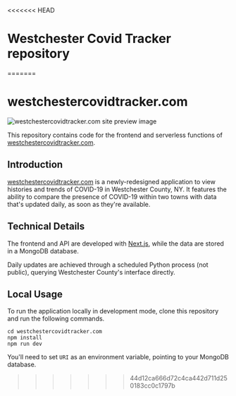 <<<<<<< HEAD
# Westchester Covid Tracker repository
=======
# westchestercovidtracker.com

![westchestercovidtracker.com site preview image](https://i.imgur.com/x0sn6bU.png)


This repository contains code for the frontend and serverless functions of [westchestercovidtracker.com](https://westchestercovidtracker.com).

## Introduction 
[westchestercovidtracker.com](https://westchestercovidtracker.com) is a newly-redesigned application to view histories and trends of COVID-19 in Westchester County, NY. It features the ability to compare the presence of COVID-19 within two towns with data that's updated daily, as soon as they're available.

## Technical Details

The frontend and API are developed with [Next.js](https://nextjs.org/), while the data are stored in a MongoDB database.

Daily updates are achieved through a scheduled Python process (not public), querying Westchester County's interface directly.

## Local Usage

To run the application locally in development mode, clone this repository and run the following commands.
```
cd westchestercovidtracker.com
npm install
npm run dev
```
You'll need to set `URI` as an environment variable, pointing to your MongoDB database.
>>>>>>> 44d12ca666d72c4ca442d711d250183cc0c1797b
